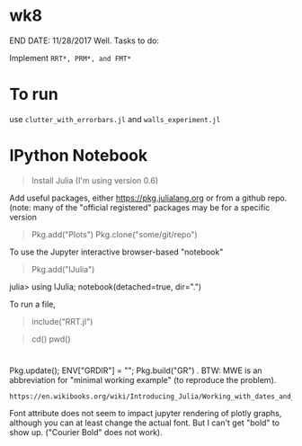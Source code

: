 # wk8
END DATE: 11/28/2017
Well. Tasks to do: 

Implement `RRT*, PRM*, and FMT*`

# To run
use 
`clutter_with_errorbars.jl`
and 
`walls_experiment.jl`


# IPython Notebook

> Install Julia (I'm using version 0.6)

Add useful packages, either https://pkg.julialang.org or from a github repo.
(note: many of the "official registered" packages may be for a specific version

> Pkg.add("Plots")
> Pkg.clone("some/git/repo")


To use the Jupyter interactive browser-based "notebook"
> Pkg.add("IJulia")

julia> using IJulia; notebook(detached=true, dir=".")



To run a file,
> include("RRT.jl")

> cd()
> pwd()


# 

Pkg.update(); ENV["GRDIR"] = ""; Pkg.build("GR")
. BTW: MWE is an abbreviation for "minimal working example" (to reproduce the problem).


```
https://en.wikibooks.org/wiki/Introducing_Julia/Working_with_dates_and_times#Date_formatting

```

Font attribute does not seem to impact jupyter rendering of plotly graphs, although you can at least change the actual font.
But I can't get "bold" to show up. ("Courier Bold" does not work).
